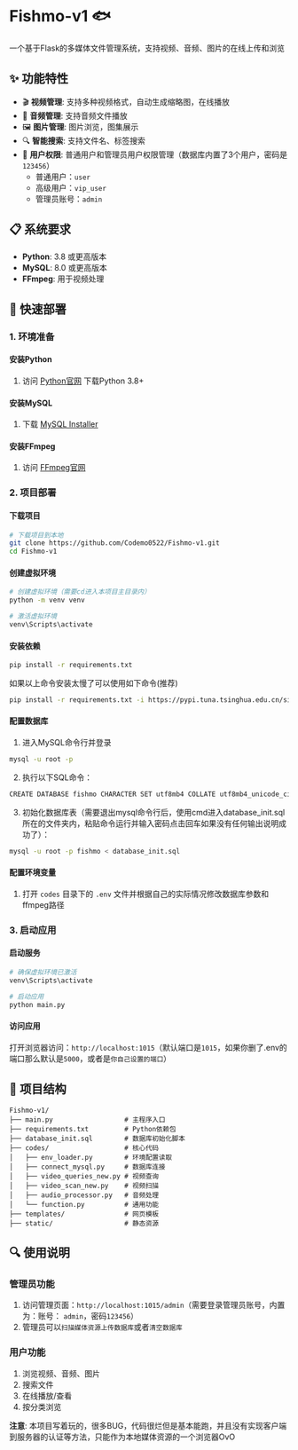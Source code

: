 # Fishmo-v1 🐟

一个基于Flask的多媒体文件管理系统，支持视频、音频、图片的在线上传和浏览

## ✨ 功能特性

- 🎬 **视频管理**: 支持多种视频格式，自动生成缩略图，在线播放
- 🎵 **音频管理**: 支持音频文件播放
- 🖼️ **图片管理**: 图片浏览，图集展示
- 🔍 **智能搜索**: 支持文件名、标签搜索
- 👥 **用户权限**: 普通用户和管理员用户权限管理（数据库内置了3个用户，密码是`123456`）
  - 普通用户：`user`
  - 高级用户：`vip_user`
  - 管理员账号：`admin`


## 📋 系统要求
- **Python**: 3.8 或更高版本
- **MySQL**: 8.0 或更高版本
- **FFmpeg**: 用于视频处理

## 🚀 快速部署

### 1. 环境准备

#### 安装Python
1. 访问 [Python官网](https://www.python.org/downloads/windows/) 下载Python 3.8+

#### 安装MySQL
1. 下载 [MySQL Installer](https://dev.mysql.com/downloads/installer/)

#### 安装FFmpeg
1. 访问 [FFmpeg官网](https://ffmpeg.org/download.html#build-windows)


### 2. 项目部署

#### 下载项目
```bash
# 下载项目到本地
git clone https://github.com/Codemo0522/Fishmo-v1.git
cd Fishmo-v1
```

#### 创建虚拟环境
```bash
# 创建虚拟环境（需要cd进入本项目主目录内）
python -m venv venv

# 激活虚拟环境
venv\Scripts\activate
```

#### 安装依赖
```bash
pip install -r requirements.txt
```
如果以上命令安装太慢了可以使用如下命令(推荐)
```bash
pip install -r requirements.txt -i https://pypi.tuna.tsinghua.edu.cn/simple
```

#### 配置数据库
1. 进入MySQL命令行并登录
```bash
mysql -u root -p
```
  
2. 执行以下SQL命令：
```bash
CREATE DATABASE fishmo CHARACTER SET utf8mb4 COLLATE utf8mb4_unicode_ci;
```

3. 初始化数据库表（需要退出mysql命令行后，使用cmd进入database_init.sql所在的文件夹内，粘贴命令运行并输入密码点击回车如果没有任何输出说明成功了）：
```bash
mysql -u root -p fishmo < database_init.sql
```

#### 配置环境变量
1. 打开 `codes` 目录下的 `.env` 文件并根据自己的实际情况修改数据库参数和ffmpeg路径


### 3. 启动应用

#### 启动服务
```bash
# 确保虚拟环境已激活
venv\Scripts\activate

# 启动应用
python main.py
```

#### 访问应用
打开浏览器访问：`http://localhost:1015`（默认端口是`1015`，如果你删了.env的端口那么默认是`5000`，或者是`你自己设置的端口`）

## 📁 项目结构

```
Fishmo-v1/
├── main.py                  # 主程序入口
├── requirements.txt         # Python依赖包
├── database_init.sql        # 数据库初始化脚本
├── codes/                   # 核心代码
│   ├── env_loader.py        # 环境配置读取
│   ├── connect_mysql.py     # 数据库连接
│   ├── video_queries_new.py # 视频查询
│   ├── video_scan_new.py    # 视频扫描
│   ├── audio_processor.py   # 音频处理
│   └── function.py          # 通用功能
├── templates/               # 网页模板
├── static/                  # 静态资源
```

## 🔍 使用说明

### 管理员功能
1. 访问管理页面：`http://localhost:1015/admin`（需要登录管理员账号，内置为：账号： `admin`，密码`123456`）
2. 管理员可以`扫描媒体资源上传数据库`或者`清空数据库`

### 用户功能
1. 浏览视频、音频、图片
2. 搜索文件
3. 在线播放/查看
4. 按分类浏览


**注意**: 本项目写着玩的，很多BUG，代码很烂但是基本能跑，并且没有实现客户端到服务器的认证等方法，只能作为本地媒体资源的一个浏览器OvO


